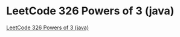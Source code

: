 # LeetCode 326 Powers of 3 (java)
[LeetCode 326 Powers of 3 (java)](https://aiwithcloud.com/2022/09/19/leetcode_326_powers_of_3_java/)
